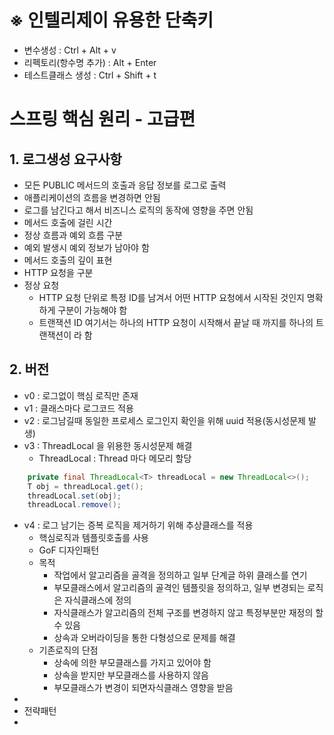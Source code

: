 # ※ 인텔리제이 유용한 단축키 
* 변수생성 : Ctrl + Alt + v
* 리펙토리(항수명 추가) : Alt + Enter
* 테스트클래스 생성 : Ctrl + Shift + t

# 스프링 핵심 원리 - 고급편
## 1. 로그생성 요구사항
* 모든 PUBLIC 메서드의 호출과 응답 정보를 로그로 출력
* 애플리케이션의 흐름을 변경하면 안됨
* 로그를 남긴다고 해서 비즈니스 로직의 동작에 영향을 주면 안됨
* 메서드 호출에 걸린 시간
* 정상 흐름과 예외 흐름 구분
* 예외 발생시 예외 정보가 남아야 함
* 메서드 호출의 깊이 표현
* HTTP 요청을 구분
* 정상 요청
  - HTTP 요청 단위로 특정 ID를 남겨서 어떤 HTTP 요청에서 시작된 것인지 명확하게 구분이 가능해야 함
  - 트랜잭션 ID 여기서는 하나의 HTTP 요청이 시작해서 끝날 때 까지를 하나의 트랜잭션이 라 함


## 2. 버전
* v0 : 로그없이 핵심 로직만 존재
* v1 : 클래스마다 로그코드 적용
* v2 : 로그남길때 동일한 프로세스 로그인지 확인을 위해  uuid 적용(동시성문제 발생)
* v3 : ThreadLocal 을 위용한 동시성문제 해결
  - ThreadLocal : Thread 마다 메모리 할당
```java
    private final ThreadLocal<T> threadLocal = new ThreadLocal<>();
    T obj = threadLocal.get();
    threadLocal.set(obj);
    threadLocal.remove();
``` 
* v4 : 로그 남기는 증복 로직을 제거하기 위해 추상클래스를 적용
  - 핵심로직과 템플릿호출를 사용
  - GoF 디자인패턴
  - 목적
    - 작업에서 알고리즘을 골격을 정의하고 일부 단계글 하위 클래스를 연기
    - 부모클래스에서 알고리즘의 골격인 템플릿을 정의하고, 일부 변경되는 로직은 자식클래스에 정의
    - 자식클래스가 알고리즘의 전체 구조를 변경하지 않고 특정부분만 재정의 할 수 있음
    - 상속과 오버라이딩을 통한 다형성으로 문제를 해결
  - 기존로직의 단점
    - 상속에 의한 부모클래스를 가지고 있어야 함
    - 상속을 받지만 부모클래스를 사용하지 않음
    - 부모클래스가 변경이 되면자식클래스 영향을 받음
* 
* 전략패턴
* 